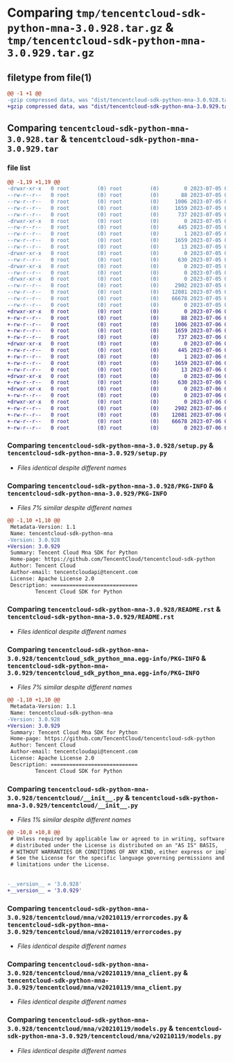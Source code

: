 # Comparing `tmp/tencentcloud-sdk-python-mna-3.0.928.tar.gz` & `tmp/tencentcloud-sdk-python-mna-3.0.929.tar.gz`

## filetype from file(1)

```diff
@@ -1 +1 @@
-gzip compressed data, was "dist/tencentcloud-sdk-python-mna-3.0.928.tar", last modified: Wed Jul  5 00:29:39 2023, max compression
+gzip compressed data, was "dist/tencentcloud-sdk-python-mna-3.0.929.tar", last modified: Thu Jul  6 00:30:14 2023, max compression
```

## Comparing `tencentcloud-sdk-python-mna-3.0.928.tar` & `tencentcloud-sdk-python-mna-3.0.929.tar`

### file list

```diff
@@ -1,19 +1,19 @@
-drwxr-xr-x   0 root         (0) root         (0)        0 2023-07-05 00:29:39.000000 tencentcloud-sdk-python-mna-3.0.928/
--rw-r--r--   0 root         (0) root         (0)       88 2023-07-05 00:29:39.000000 tencentcloud-sdk-python-mna-3.0.928/setup.cfg
--rw-r--r--   0 root         (0) root         (0)     1006 2023-07-05 00:29:39.000000 tencentcloud-sdk-python-mna-3.0.928/setup.py
--rw-r--r--   0 root         (0) root         (0)     1659 2023-07-05 00:29:39.000000 tencentcloud-sdk-python-mna-3.0.928/PKG-INFO
--rw-r--r--   0 root         (0) root         (0)      737 2023-07-05 00:29:39.000000 tencentcloud-sdk-python-mna-3.0.928/README.rst
-drwxr-xr-x   0 root         (0) root         (0)        0 2023-07-05 00:29:39.000000 tencentcloud-sdk-python-mna-3.0.928/tencentcloud_sdk_python_mna.egg-info/
--rw-r--r--   0 root         (0) root         (0)      445 2023-07-05 00:29:39.000000 tencentcloud-sdk-python-mna-3.0.928/tencentcloud_sdk_python_mna.egg-info/SOURCES.txt
--rw-r--r--   0 root         (0) root         (0)        1 2023-07-05 00:29:39.000000 tencentcloud-sdk-python-mna-3.0.928/tencentcloud_sdk_python_mna.egg-info/dependency_links.txt
--rw-r--r--   0 root         (0) root         (0)     1659 2023-07-05 00:29:39.000000 tencentcloud-sdk-python-mna-3.0.928/tencentcloud_sdk_python_mna.egg-info/PKG-INFO
--rw-r--r--   0 root         (0) root         (0)       13 2023-07-05 00:29:39.000000 tencentcloud-sdk-python-mna-3.0.928/tencentcloud_sdk_python_mna.egg-info/top_level.txt
-drwxr-xr-x   0 root         (0) root         (0)        0 2023-07-05 00:29:39.000000 tencentcloud-sdk-python-mna-3.0.928/tencentcloud/
--rw-r--r--   0 root         (0) root         (0)      630 2023-07-05 00:29:39.000000 tencentcloud-sdk-python-mna-3.0.928/tencentcloud/__init__.py
-drwxr-xr-x   0 root         (0) root         (0)        0 2023-07-05 00:29:39.000000 tencentcloud-sdk-python-mna-3.0.928/tencentcloud/mna/
--rw-r--r--   0 root         (0) root         (0)        0 2023-07-05 00:29:39.000000 tencentcloud-sdk-python-mna-3.0.928/tencentcloud/mna/__init__.py
-drwxr-xr-x   0 root         (0) root         (0)        0 2023-07-05 00:29:39.000000 tencentcloud-sdk-python-mna-3.0.928/tencentcloud/mna/v20210119/
--rw-r--r--   0 root         (0) root         (0)     2902 2023-07-05 00:29:39.000000 tencentcloud-sdk-python-mna-3.0.928/tencentcloud/mna/v20210119/errorcodes.py
--rw-r--r--   0 root         (0) root         (0)    12081 2023-07-05 00:29:39.000000 tencentcloud-sdk-python-mna-3.0.928/tencentcloud/mna/v20210119/mna_client.py
--rw-r--r--   0 root         (0) root         (0)    66678 2023-07-05 00:29:39.000000 tencentcloud-sdk-python-mna-3.0.928/tencentcloud/mna/v20210119/models.py
--rw-r--r--   0 root         (0) root         (0)        0 2023-07-05 00:29:39.000000 tencentcloud-sdk-python-mna-3.0.928/tencentcloud/mna/v20210119/__init__.py
+drwxr-xr-x   0 root         (0) root         (0)        0 2023-07-06 00:30:14.000000 tencentcloud-sdk-python-mna-3.0.929/
+-rw-r--r--   0 root         (0) root         (0)       88 2023-07-06 00:30:14.000000 tencentcloud-sdk-python-mna-3.0.929/setup.cfg
+-rw-r--r--   0 root         (0) root         (0)     1006 2023-07-06 00:30:14.000000 tencentcloud-sdk-python-mna-3.0.929/setup.py
+-rw-r--r--   0 root         (0) root         (0)     1659 2023-07-06 00:30:14.000000 tencentcloud-sdk-python-mna-3.0.929/PKG-INFO
+-rw-r--r--   0 root         (0) root         (0)      737 2023-07-06 00:30:14.000000 tencentcloud-sdk-python-mna-3.0.929/README.rst
+drwxr-xr-x   0 root         (0) root         (0)        0 2023-07-06 00:30:14.000000 tencentcloud-sdk-python-mna-3.0.929/tencentcloud_sdk_python_mna.egg-info/
+-rw-r--r--   0 root         (0) root         (0)      445 2023-07-06 00:30:14.000000 tencentcloud-sdk-python-mna-3.0.929/tencentcloud_sdk_python_mna.egg-info/SOURCES.txt
+-rw-r--r--   0 root         (0) root         (0)        1 2023-07-06 00:30:14.000000 tencentcloud-sdk-python-mna-3.0.929/tencentcloud_sdk_python_mna.egg-info/dependency_links.txt
+-rw-r--r--   0 root         (0) root         (0)     1659 2023-07-06 00:30:14.000000 tencentcloud-sdk-python-mna-3.0.929/tencentcloud_sdk_python_mna.egg-info/PKG-INFO
+-rw-r--r--   0 root         (0) root         (0)       13 2023-07-06 00:30:14.000000 tencentcloud-sdk-python-mna-3.0.929/tencentcloud_sdk_python_mna.egg-info/top_level.txt
+drwxr-xr-x   0 root         (0) root         (0)        0 2023-07-06 00:30:14.000000 tencentcloud-sdk-python-mna-3.0.929/tencentcloud/
+-rw-r--r--   0 root         (0) root         (0)      630 2023-07-06 00:30:14.000000 tencentcloud-sdk-python-mna-3.0.929/tencentcloud/__init__.py
+drwxr-xr-x   0 root         (0) root         (0)        0 2023-07-06 00:30:14.000000 tencentcloud-sdk-python-mna-3.0.929/tencentcloud/mna/
+-rw-r--r--   0 root         (0) root         (0)        0 2023-07-06 00:30:14.000000 tencentcloud-sdk-python-mna-3.0.929/tencentcloud/mna/__init__.py
+drwxr-xr-x   0 root         (0) root         (0)        0 2023-07-06 00:30:14.000000 tencentcloud-sdk-python-mna-3.0.929/tencentcloud/mna/v20210119/
+-rw-r--r--   0 root         (0) root         (0)     2902 2023-07-06 00:30:14.000000 tencentcloud-sdk-python-mna-3.0.929/tencentcloud/mna/v20210119/errorcodes.py
+-rw-r--r--   0 root         (0) root         (0)    12081 2023-07-06 00:30:14.000000 tencentcloud-sdk-python-mna-3.0.929/tencentcloud/mna/v20210119/mna_client.py
+-rw-r--r--   0 root         (0) root         (0)    66678 2023-07-06 00:30:14.000000 tencentcloud-sdk-python-mna-3.0.929/tencentcloud/mna/v20210119/models.py
+-rw-r--r--   0 root         (0) root         (0)        0 2023-07-06 00:30:14.000000 tencentcloud-sdk-python-mna-3.0.929/tencentcloud/mna/v20210119/__init__.py
```

### Comparing `tencentcloud-sdk-python-mna-3.0.928/setup.py` & `tencentcloud-sdk-python-mna-3.0.929/setup.py`

 * *Files identical despite different names*

### Comparing `tencentcloud-sdk-python-mna-3.0.928/PKG-INFO` & `tencentcloud-sdk-python-mna-3.0.929/PKG-INFO`

 * *Files 7% similar despite different names*

```diff
@@ -1,10 +1,10 @@
 Metadata-Version: 1.1
 Name: tencentcloud-sdk-python-mna
-Version: 3.0.928
+Version: 3.0.929
 Summary: Tencent Cloud Mna SDK for Python
 Home-page: https://github.com/TencentCloud/tencentcloud-sdk-python
 Author: Tencent Cloud
 Author-email: tencentcloudapi@tencent.com
 License: Apache License 2.0
 Description: ============================
         Tencent Cloud SDK for Python
```

### Comparing `tencentcloud-sdk-python-mna-3.0.928/README.rst` & `tencentcloud-sdk-python-mna-3.0.929/README.rst`

 * *Files identical despite different names*

### Comparing `tencentcloud-sdk-python-mna-3.0.928/tencentcloud_sdk_python_mna.egg-info/PKG-INFO` & `tencentcloud-sdk-python-mna-3.0.929/tencentcloud_sdk_python_mna.egg-info/PKG-INFO`

 * *Files 7% similar despite different names*

```diff
@@ -1,10 +1,10 @@
 Metadata-Version: 1.1
 Name: tencentcloud-sdk-python-mna
-Version: 3.0.928
+Version: 3.0.929
 Summary: Tencent Cloud Mna SDK for Python
 Home-page: https://github.com/TencentCloud/tencentcloud-sdk-python
 Author: Tencent Cloud
 Author-email: tencentcloudapi@tencent.com
 License: Apache License 2.0
 Description: ============================
         Tencent Cloud SDK for Python
```

### Comparing `tencentcloud-sdk-python-mna-3.0.928/tencentcloud/__init__.py` & `tencentcloud-sdk-python-mna-3.0.929/tencentcloud/__init__.py`

 * *Files 1% similar despite different names*

```diff
@@ -10,8 +10,8 @@
 # Unless required by applicable law or agreed to in writing, software
 # distributed under the License is distributed on an "AS IS" BASIS,
 # WITHOUT WARRANTIES OR CONDITIONS OF ANY KIND, either express or implied.
 # See the License for the specific language governing permissions and
 # limitations under the License.
 
 
-__version__ = '3.0.928'
+__version__ = '3.0.929'
```

### Comparing `tencentcloud-sdk-python-mna-3.0.928/tencentcloud/mna/v20210119/errorcodes.py` & `tencentcloud-sdk-python-mna-3.0.929/tencentcloud/mna/v20210119/errorcodes.py`

 * *Files identical despite different names*

### Comparing `tencentcloud-sdk-python-mna-3.0.928/tencentcloud/mna/v20210119/mna_client.py` & `tencentcloud-sdk-python-mna-3.0.929/tencentcloud/mna/v20210119/mna_client.py`

 * *Files identical despite different names*

### Comparing `tencentcloud-sdk-python-mna-3.0.928/tencentcloud/mna/v20210119/models.py` & `tencentcloud-sdk-python-mna-3.0.929/tencentcloud/mna/v20210119/models.py`

 * *Files identical despite different names*

